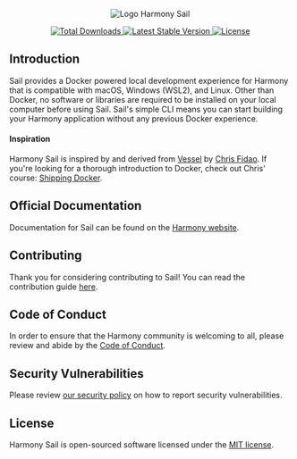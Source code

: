 <p align="center"><img src="https://github.com/Harmony/sail/raw/HEAD/art/logo.svg" alt="Logo Harmony Sail"></p>

<p align="center">
    <a href="https://packagist.org/packages/Harmony/sail">
        <img src="https://img.shields.io/packagist/dt/Harmony/sail" alt="Total Downloads">
    </a>
    <a href="https://packagist.org/packages/Harmony/sail">
        <img src="https://img.shields.io/packagist/v/Harmony/sail" alt="Latest Stable Version">
    </a>
    <a href="https://packagist.org/packages/Harmony/sail">
        <img src="https://img.shields.io/packagist/l/Harmony/sail" alt="License">
    </a>
</p>

## Introduction

Sail provides a Docker powered local development experience for Harmony that is compatible with macOS, Windows (WSL2), and Linux. Other than Docker, no software or libraries are required to be installed on your local computer before using Sail. Sail's simple CLI means you can start building your Harmony application without any previous Docker experience.

#### Inspiration

Harmony Sail is inspired by and derived from [Vessel](https://github.com/shipping-docker/vessel) by [Chris Fidao](https://github.com/fideloper). If you're looking for a thorough introduction to Docker, check out Chris' course: [Shipping Docker](https://serversforhackers.com/shipping-docker).

## Official Documentation

Documentation for Sail can be found on the [Harmony website](https://Harmony.com/docs/sail).

## Contributing

Thank you for considering contributing to Sail! You can read the contribution guide [here](.github/CONTRIBUTING.md).

## Code of Conduct

In order to ensure that the Harmony community is welcoming to all, please review and abide by the [Code of Conduct](https://Harmony.com/docs/contributions#code-of-conduct).

## Security Vulnerabilities

Please review [our security policy](https://github.com/Harmony/sail/security/policy) on how to report security vulnerabilities.

## License

Harmony Sail is open-sourced software licensed under the [MIT license](LICENSE.md).
